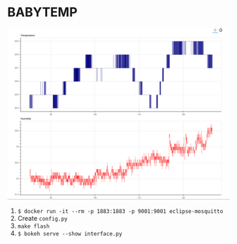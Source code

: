 BABYTEMP
========

![babytemp interface](interface.png)

1. `$ docker run -it --rm -p 1883:1883 -p 9001:9001 eclipse-mosquitto`
2. Create `config.py`
3. `make flash`
4. `$ bokeh serve --show interface.py`
